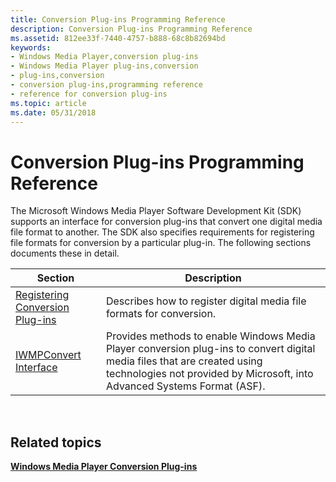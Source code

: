 ```yaml
---
title: Conversion Plug-ins Programming Reference
description: Conversion Plug-ins Programming Reference
ms.assetid: 812ee33f-7440-4757-b888-68c8b82694bd
keywords:
- Windows Media Player,conversion plug-ins
- Windows Media Player plug-ins,conversion
- plug-ins,conversion
- conversion plug-ins,programming reference
- reference for conversion plug-ins
ms.topic: article
ms.date: 05/31/2018
---
```


# Conversion Plug-ins Programming Reference

The Microsoft Windows Media Player Software Development Kit (SDK) supports an interface for conversion plug-ins that convert one digital media file format to another. The SDK also specifies requirements for registering file formats for conversion by a particular plug-in. The following sections documents these in detail.



| Section                                                                | Description                                                                                                                                                                                           |
|------------------------------------------------------------------------|-------------------------------------------------------------------------------------------------------------------------------------------------------------------------------------------------------|
| [Registering Conversion Plug-ins](registering-conversion-plug-ins.md) | Describes how to register digital media file formats for conversion.                                                                                                                                  |
| [IWMPConvert Interface](/windows/desktop/api/wmpservices/nn-wmpservices-iwmpconvert)                               | Provides methods to enable Windows Media Player conversion plug-ins to convert digital media files that are created using technologies not provided by Microsoft, into Advanced Systems Format (ASF). |



 

## Related topics

<dl> <dt>

[**Windows Media Player Conversion Plug-ins**](windows-media-player-conversion-plug-ins.md)
</dt> </dl>

 

 




